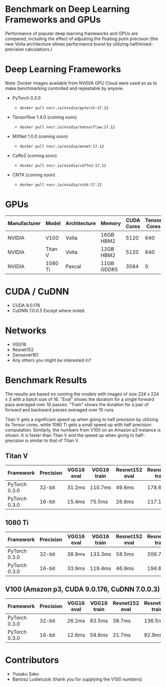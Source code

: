 # Benchmark on Deep Learning Frameworks and GPUs

Performance of popular deep learning frameworks and GPUs are compared, including the effect of adjusting the floating point precision (the new Volta architecture allows performance boost by utilizing half/mixed-precision calculations.)

# Deep Learning Frameworks

Note: Docker images available from NVIDIA GPU Cloud were used so as to make benchmarking controlled and repeatable by anyone.

* PyTorch 0.3.0
  * `docker pull nvcr.io/nvidia/pytorch:17.12`


* Tensorflow 1.4.0 (coming soon)
  * `docker pull nvcr.io/nvidia/tensorflow:17.12`


* MXNet 1.0.0 (coming soon)
  * `docker pull nvcr.io/nvidia/mxnet:17.12`


* Caffe2 (coming soon)
  * `docker pull nvcr.io/nvidia/caffe2:17.12`


* CNTK (coming soon)
  * `docker pull nvcr.io/nvidia/cntk:17.12`


# GPUs

|Manufacturer|Model     |Architecture|Memory    |CUDA Cores|Tensor Cores|F32 TFLOPS|F16 TFLOPS|Retail|EC2  |
|------------|----------|------------|----------|----------|------------|----------|----------|------|-----|
|NVIDIA      |V100      |Volta       |16GB HBM2 |5120      |640         |15.7      |125       |      |$3.06/hr|
|NVIDIA      |Titan V   |Volta       |12GB HBM2 |5120      |640         |15        |110*      |$2999 |N/A  |
|NVIDIA      |1080 Ti   |Pascal      |11GB GDDR5|3584      |0           |11        |N/A       |$699  |N/A  |        


# CUDA / CuDNN
* CUDA 9.0.176
* CuDNN 7.0.0.5
Except where noted.


# Networks
* VGG16
* Resnet152
* Densenet161
* Any others you might be interested in?

# Benchmark Results

The results are based on running the models with images of size 224 x 224 x 3
with a batch size of 16.
"Eval" shows the duration for a single forward pass averaged over 10 passes.
"Train" shows the duration for a pair of forward and backward passes averaged over 10 runs.

Titan V gets a significant speed up when going to half precision by utilizing its Tensor cores, while
1080 Ti gets a small speed up with half precision computation.
Similarly, the numbers from V100 on an Amazon p3 instance is shown.  It is faster than Titan V and the speed up when going to half-precision is similar to that of Titan V.

## Titan V
|Framework    |Precision   |VGG16 eval   |VGG16 train|Resnet152 eval   |Resnet152 train|Densenet161 eval   |Densenet161 train|
|-------------|------------|-------------|-----------|-----------------|---------------|-------------------|-----------------|
|PyTorch 0.3.0|32-bit      |31.2ms       |110.7ms    |49.6ms           |178.6ms        |56.4ms             |181.1ms          |
|PyTorch 0.3.0|16-bit      |15.4ms       |75.5ms     |26.6ms           |117.1ms        |37.6ms             |123.7ms          |

## 1080 Ti
|Framework    |Precision   |VGG16 eval   |VGG16 train|Resnet152 eval   |Resnet152 train|Densenet161 eval   |Densenet161 train|
|-------------|------------|-------------|-----------|-----------------|---------------|-------------------|-----------------|
|PyTorch 0.3.0|32-bit      |38.9ms       |133.3ms    |58.5ms           |206.7ms        |63.7ms             |209.0ms          |    
|PyTorch 0.3.0|16-bit      |33.9ms       |119.4ms    |46.9ms           |194.6ms        |50.0ms             |188.7ms          |    

## V100 (Amazon p3, CUDA 9.0.176, CuDNN 7.0.0.3)
|Framework    |Precision   |VGG16 eval   |VGG16 train|Resnet152 eval   |Resnet152 train|Densenet161 eval   |Densenet161 train|
|-------------|------------|-------------|-----------|-----------------|---------------|-------------------|-----------------|
|PyTorch 0.3.0|32-bit      |26.2ms       |83.5ms    |38.7ms           |136.5ms        |48.3ms             |142.5ms          |
|PyTorch 0.3.0|16-bit      |12.6ms       |58.8ms     |21.7ms           |92.9ms        |35.7ms             |102.3ms          |

# Contributors

* Yusaku Sako
* Bartosz Ludwiczuk (thank you for supplying the V100 numbers)
